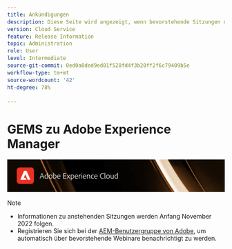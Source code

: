 ```yaml
---
title: Ankündigungen
description: Diese Seite wird angezeigt, wenn bevorstehende Sitzungen noch nicht definiert sind.
version: Cloud Service
feature: Release Information
topic: Administration
role: User
level: Intermediate
source-git-commit: 0ed0a0ded9ed01f528fd4f3b20ff2f6c79409b5e
workflow-type: tm+mt
source-wordcount: '42'
ht-degree: 78%

---
```


# GEMS zu Adobe Experience Manager

![](/help/assets/ADX_Gems.png)

>[!NOTE]
>
>* Informationen zu anstehenden Sitzungen werden Anfang November 2022 folgen.
>* Registrieren Sie sich bei der [AEM-Benutzergruppe von Adobe](https://aem-augs.adobe.com/), um automatisch über bevorstehende Webinare benachrichtigt zu werden.
